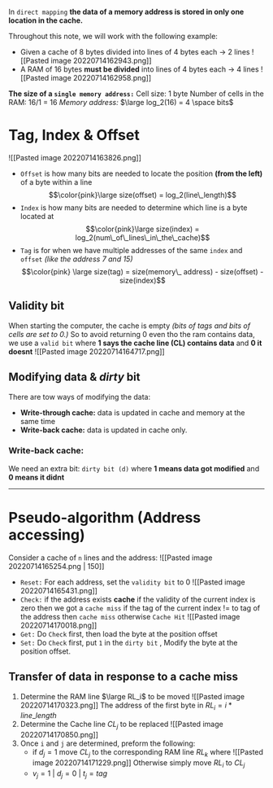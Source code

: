 In `direct mapping` **the data of a memory address is stored in only one location in the cache.**

Throughout this note, we will work with the following example: 
- Given a cache of 8 bytes divided into lines of 4 bytes each -> 2 lines
	![[Pasted image 20220714162943.png]]
- A RAM of 16 bytes **must be divided** into lines of 4 bytes each -> 4 lines
![[Pasted image 20220714162958.png]]

**The size of a `single memory address:`**
Cell size: 1 byte
Number of cells in the RAM: 16/1 = 16
*Memory address:* $\large log_2(16) = 4 \space bits$

# Tag, Index & Offset
![[Pasted image 20220714163826.png]]

- `Offset` is how many bits are needed to locate the position **(from the left)** of a byte within a line
$$\color{pink}\large size(offset) = log_2(line\_length)$$
- `Index` is how many bits are needed to determine which line is a byte located at
$$\color{pink}\large size(index) = log_2(num\_of\_lines\_in\_the\_cache)$$
- `Tag` is for when we have multiple addresses of the same `index` and `offset` _(like the address 7 and 15)_
$$\color{pink} \large size(tag) = size(memory\_ address) - size(offset) - size(index)$$
## Validity bit
When starting the computer, the cache is empty *(bits of tags and bits of cells are set to 0.)*
So to avoid returning 0 even tho the ram contains data, we use a `valid bit` where  **1 says the cache line (CL) contains data** and **0 it doesnt**
 ![[Pasted image 20220714164717.png]]

## Modifying data & _dirty_ bit
There are tow ways of modifying the data:
- **Write-through cache:** data is updated in cache and memory at the same time
- **Write-back cache:** data is updated in cache only.

### Write-back cache:
We need an extra bit: `dirty bit (d)` where **1 means data got modified** and **0 means it didnt**

---

# Pseudo-algorithm (Address accessing)
Consider a cache of `n` lines and the address: 
![[Pasted image 20220714165254.png | 150]]

- `Reset:`
For each address, set the `validity bit` to 0
![[Pasted image 20220714165431.png]]
- `Check:` if the address exists **cache**
if the validity of the current index is zero then we got a `cache miss`
if the tag of the current index != to tag of the address then `cache miss`
otherwise `Cache Hit`
![[Pasted image 20220714170018.png]]
- `Get:`
Do `Check` first, then load the byte at the position offset
- `Set:`
Do `Check` first, put `1` in the `dirty bit` , Modify the byte at the position offset.

## Transfer of data in response to a cache miss
1. Determine the RAM line $\large RL_i$ to be moved
	![[Pasted image 20220714170323.png]]
The address of the first byte in $RL_i = i*line\_length$ 
2. Determine the Cache line $CL_j$ to be replaced
![[Pasted image 20220714170850.png]]
3. Once `i` and `j` are determined, preform the following:
	- if $d_j =1$ move $CL_j$ to the corresponding RAM line $RL_k$ where 
	![[Pasted image 20220714171229.png]]
	Otherwise simply move $RL_i$ to $CL_j$
	- $v_j = 1$  |  $d_j = 0$ | $t_j = tag$